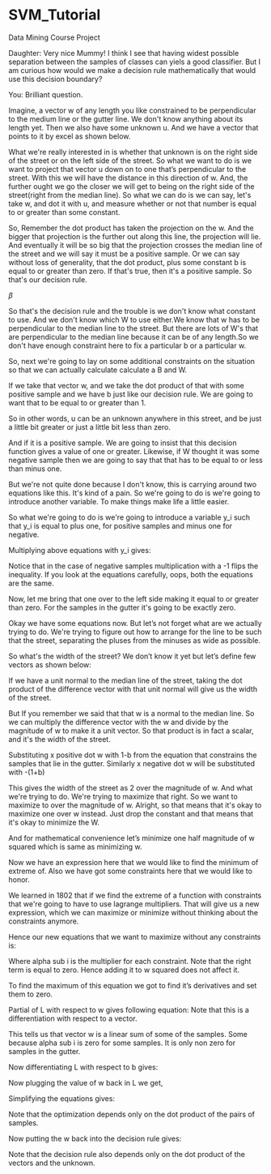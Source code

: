 # SVM_Tutorial
Data Mining Course Project


Daughter: Very nice Mummy! I think I see that having widest possible separation between the samples of classes can yiels a good classifier. But I am curious how would we make a decision rule mathematically that would use this decision boundary? 

You: Brilliant question. 

Imagine, a vector w of any length you like constrained to be perpendicular to the medium line or the gutter line. We don't know anything about its length yet. Then we also have some unknown u. And we have a vector that points to it by excel as shown below. 

What we're really interested in is whether that unknown is on the right side of the street or on the left side of the street. So what we want to do is we want to project that vector u down on to one that’s perpendicular to the street. With this we will have the distance in this direction of w. And, the further ought we go the closer we will get to being on the right side of the street(right from the median line). So what we can do is we can say, let's take w, and dot it with u, and measure whether or not that number is equal to or greater than some constant. 


So, Remember the dot product has taken the projection on the w. And the bigger that projection is the further out along this line, the projection will lie. And eventually it will be so big that the projection crosses the median line of the street and we will say it must be a positive sample. Or we can say without loss of generality, that the dot product, plus some constant b is equal to or greater than zero. If that's true, then it's a positive sample. So that's our decision rule.

$\beta$

So that's the decision rule and the trouble is we don't know what constant to use. And we don't know which W to use either.We know that w has to be perpendicular to the median line to the street. But there are lots of W's that are perpendicular to the median line because it can be of any length.So we don't have enough constraint here to fix a particular b or a particular w.


So, next we're going to lay on some additional constraints on the situation so that we can actually calculate calculate a B and W.


If we take that vector w, and we take the dot product of that with some positive sample and we have b just like our decision rule. We are going to want that to be equal to or greater than 1.


So in other words, u can be an unknown anywhere in this street, and be just a little bit greater or just a little bit less than zero. 

And if it is a positive sample. We are going to insist that this decision function gives a value of one or greater. Likewise, if W thought it was some negative sample then we are going to say that that has to be equal to or less than minus one.


But we're not quite done because I don't know, this is carrying around two equations like this. It's kind of a pain. So we're going to do is we're going to introduce another variable. To make things make life a little easier.

So what we're going to do is we're going to introduce a variable y_i such that y_i is equal to plus one, for positive samples and minus one for negative.

Multiplying above equations with y_i gives:


Notice that in the case of negative samples multiplication with a -1 flips the inequality. If you look at the equations carefully, oops, both the equations are the same. 

Now, let me bring that one over to the left side making it equal to or greater than zero. For the samples in the gutter it's going to be exactly zero.

Okay we have some equations now. But let’s not forget what are we actually trying to do. We're trying to figure out how to arrange for the line to be such that the street, separating the pluses from the minuses as wide as possible.

So what's the width of the street? We don’t know it yet but let’s define few vectors as shown below:


If we have a unit normal to the median line of the street, taking the dot product of the difference vector with that unit normal will give us the width of the street.


But If you remember we said that that w is a normal to the median line. So we can multiply the difference vector with the w and divide by the magnitude of w to make it a unit vector. So that product is in fact a scalar, and it's the width of the street.

Substituting x positive dot w with 1-b from the equation that constrains the samples that lie in the gutter. Similarly x negative dot w will be substituted with -(1+b)

This gives the width of the street as 2 over the magnitude of w. And what we're trying to do. We're trying to maximize that right. So we want to maximize to over the magnitude of w. Alright, so that means that it's okay to maximize one over w instead. Just drop the constant and that means that it's okay to minimize the W.

And for mathematical convenience let’s minimize one half magnitude of w squared which is same as minimizing w.

Now we have an expression here that we would like to find the minimum of extreme of. Also we have got some constraints here that we would like to honor.

We learned in 1802 that if we find the extreme of a function with constraints that we're going to have to use lagrange multipliers. That will give us a new expression, which we can maximize or minimize without thinking about the constraints anymore.

Hence our new equations that we want to maximize without any constraints is:

Where alpha sub i is the multiplier for each constraint. Note that the right term is equal to zero. Hence adding it to w squared does not affect it. 



To find the maximum of this equation we got to find it’s derivatives and set them to zero.

Partial of L with respect to w gives following equation:
Note that this is a differentiation with respect to a vector.


This tells us that vector w is a linear sum of some of the samples. Some because alpha sub i is zero for some samples. It is only non zero for samples in the gutter. 


Now differentiating L with respect to b gives:



Now plugging the value of w back in L we get, 



Simplifying the equations gives:



Note that the optimization depends only on the dot product of the pairs of samples.



Now putting the w back into the decision rule gives:



Note that the decision rule also depends only on the dot product of the vectors and the unknown.

